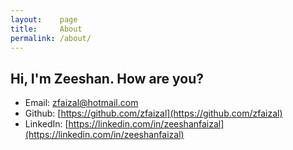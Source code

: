 ```yaml
---
layout:    page
title:     About
permalink: /about/
---
```


## Hi, I'm Zeeshan. How are you? 

- Email:  zfaizal@hotmail.com
- Github: [https://github.com/zfaizal](https://github.com/zfaizal)
- LinkedIn: [https://linkedin.com/in/zeeshanfaizal](https://linkedin.com/in/zeeshanfaizal)
